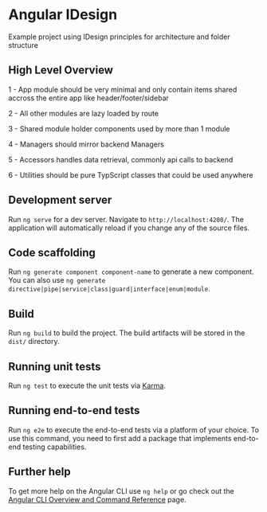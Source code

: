 # Angular IDesign

Example project using IDesign principles for architecture and folder structure

## High Level Overview

1 - App module should be very minimal and only contain items shared accross the entire app like header/footer/sidebar

2 - All other modules are lazy loaded by route

3 - Shared module holder components used by more than 1 module

4 - Managers should mirror backend Managers

5 - Accessors handles data retrieval, commonly api calls to backend

6 - Utilities should be pure TypScript classes that could be used anywhere







## Development server

Run `ng serve` for a dev server. Navigate to `http://localhost:4200/`. The application will automatically reload if you change any of the source files.

## Code scaffolding

Run `ng generate component component-name` to generate a new component. You can also use `ng generate directive|pipe|service|class|guard|interface|enum|module`.

## Build

Run `ng build` to build the project. The build artifacts will be stored in the `dist/` directory.

## Running unit tests

Run `ng test` to execute the unit tests via [Karma](https://karma-runner.github.io).

## Running end-to-end tests

Run `ng e2e` to execute the end-to-end tests via a platform of your choice. To use this command, you need to first add a package that implements end-to-end testing capabilities.

## Further help

To get more help on the Angular CLI use `ng help` or go check out the [Angular CLI Overview and Command Reference](https://angular.io/cli) page.

